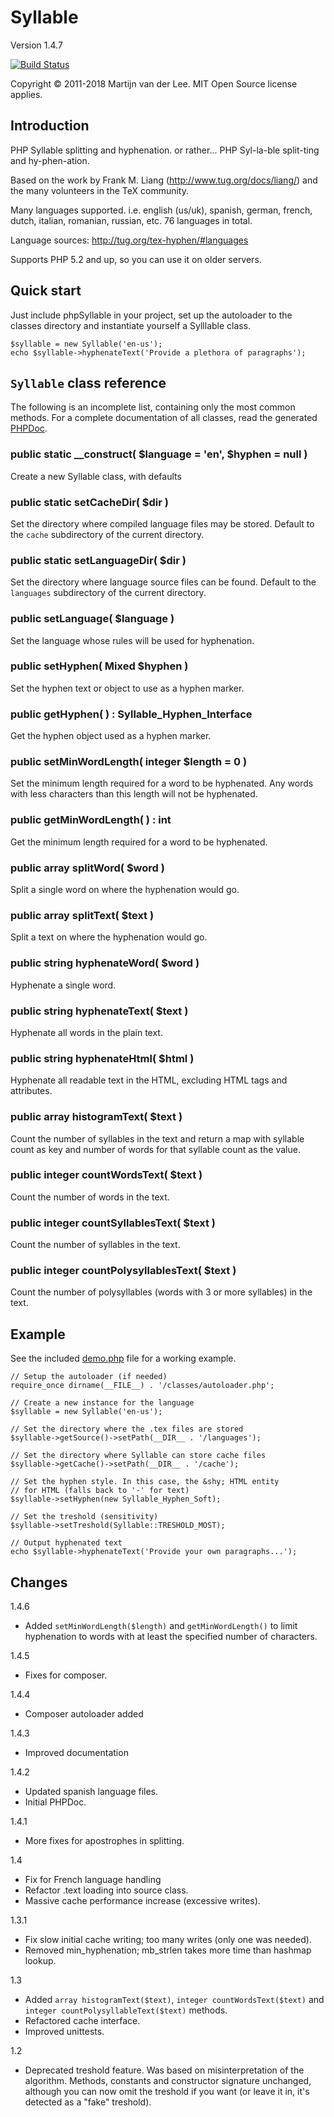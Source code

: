 Syllable
========
Version 1.4.7

[![Build Status](https://travis-ci.org/vanderlee/phpSyllable.svg)](https://travis-ci.org/vanderlee/phpSyllable)

Copyright &copy; 2011-2018 Martijn van der Lee.
MIT Open Source license applies.

Introduction
------------
PHP Syllable splitting and hyphenation.
or rather...
PHP Syl-la-ble split-ting and hy-phen-ation.

Based on the work by Frank M. Liang (http://www.tug.org/docs/liang/)
and the many volunteers in the TeX community.

Many languages supported. i.e. english (us/uk), spanish, german, french, dutch,
italian, romanian, russian, etc. 76 languages in total.

Language sources: http://tug.org/tex-hyphen/#languages

Supports PHP 5.2 and up, so you can use it on older servers.

Quick start
-----------
Just include phpSyllable in your project, set up the autoloader to the classes
directory and instantiate yourself a Sylllable class.

	$syllable = new Syllable('en-us');
	echo $syllable->hyphenateText('Provide a plethora of paragraphs');

`Syllable` class reference
--------------------------
The following is an incomplete list, containing only the most common methods.
For a complete documentation of all classes, read the generated [PHPDoc](doc).

### public static __construct(  $language = 'en',  $hyphen = null )
Create a new Syllable class, with defaults

### public static setCacheDir(  $dir )
Set the directory where compiled language files may be stored.
Default to the `cache` subdirectory of the current directory.

### public static setLanguageDir(  $dir )
Set the directory where language source files can be found.
Default to the `languages` subdirectory of the current directory.

### public setLanguage(  $language )
Set the language whose rules will be used for hyphenation.

### public setHyphen( Mixed $hyphen )
Set the hyphen text or object to use as a hyphen marker.

### public getHyphen( ) : Syllable_Hyphen_Interface
Get the hyphen object used as a hyphen marker.

### public setMinWordLength( integer $length = 0 )
Set the minimum length required for a word to be hyphenated.
Any words with less characters than this length will not be hyphenated.

### public getMinWordLength( ) : int
Get the minimum length required for a word to be hyphenated.

### public array splitWord(  $word )
Split a single word on where the hyphenation would go.

### public array splitText(  $text )
Split a text on where the hyphenation would go.

### public string hyphenateWord(  $word )
Hyphenate a single word.

### public string hyphenateText(  $text )
Hyphenate all words in the plain text.

### public string hyphenateHtml(  $html )
Hyphenate all readable text in the HTML, excluding HTML tags and attributes.

### public array histogramText(  $text )
Count the number of syllables in the text and return a map with
syllable count as key and number of words for that syllable count as
the value.

### public integer countWordsText(  $text )
Count the number of words in the text.

### public integer countSyllablesText(  $text )
Count the number of syllables in the text.

### public integer countPolysyllablesText(  $text )
Count the number of polysyllables (words with 3 or more syllables) in the text.

Example
-------
See the included [demo.php](demo.php) file for a working example.

	// Setup the autoloader (if needed)
	require_once dirname(__FILE__) . '/classes/autoloader.php';

	// Create a new instance for the language
	$syllable = new Syllable('en-us');

	// Set the directory where the .tex files are stored
	$syllable->getSource()->setPath(__DIR__ . '/languages');

	// Set the directory where Syllable can store cache files
	$syllable->getCache()->setPath(__DIR__ . '/cache');

	// Set the hyphen style. In this case, the &shy; HTML entity
	// for HTML (falls back to '-' for text)
	$syllable->setHyphen(new Syllable_Hyphen_Soft);

	// Set the treshold (sensitivity)
	$syllable->setTreshold(Syllable::TRESHOLD_MOST);

	// Output hyphenated text
	echo $syllable->hyphenateText('Provide your own paragraphs...');

Changes
-------
1.4.6
-	Added `setMinWordLength($length)` and `getMinWordLength()` to limit
	hyphenation to words with at least the specified number of characters.

1.4.5
-	Fixes for composer.

1.4.4
-	Composer autoloader added

1.4.3
-	Improved documentation

1.4.2
-	Updated spanish language files.
-	Initial PHPDoc.

1.4.1
-	More fixes for apostrophes in splitting.

1.4
-	Fix for French language handling
-	Refactor .text loading into source class.
-	Massive cache performance increase (excessive writes).

1.3.1
-	Fix slow initial cache writing; too many writes (only one was needed).
-	Removed min_hyphenation; mb_strlen takes more time than hashmap lookup.

1.3
-	Added `array histogramText($text)`, `integer countWordsText($text)` and
	`integer countPolysyllableText($text)` methods.
-	Refactored cache interface.
-	Improved unittests.

1.2
-	Deprecated treshold feature. Was based on misinterpretation of the
	algorithm. Methods, constants and constructor signature unchanged, although
	you can now omit the treshold if you want (or leave it in, it's detected as
	a "fake" treshold).